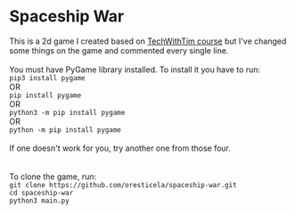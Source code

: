 # Spaceship War
This is a 2d game I created based on <a href="https://www.youtube.com/watch?v=jO6qQDNa2UY&ab_channel=TechWithTim">TechWithTim course</a> but I've changed some things on the game and commented every single line.
<br><br>
You must have PyGame library installed. To install it you have to run:<br>
`pip3 install pygame`<br>
OR<br>
`pip install pygame`<br>
OR<br>
`python3 -m pip install pygame`<br>
OR<br>
`python -m pip install pygame`<br><br>
If one doesn't work for you, try another one from those four.<br><br><br>
To clone the game, run:<br>
`git clone https://github.com/oresticela/spaceship-war.git`<br>
`cd spaceship-war`<br>
`python3 main.py`
